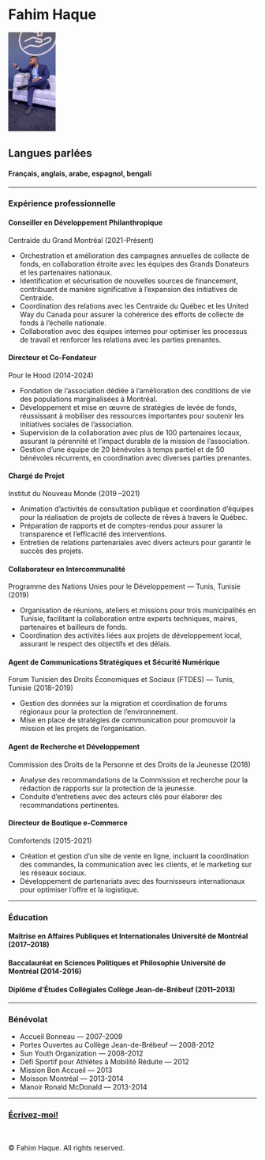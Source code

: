 
<!DOCTYPE html>
<html lang="en">
<head>
    <meta charset="UTF-8">
    <meta name="viewport" content="width=device-width, initial-scale=1.0">
    
</head> <h1>Fahim Haque </h1>
<img src="./OYW-Fahim.jpg" height="200" alt="FahimOYW"/>
<h2>Langues parlées</h2>
<h4>Français, anglais, arabe, espagnol, bengali </h3>
<hr />

<body>
<h3>Expérience professionnelle</h3>

<h4>Conseiller en Développement Philanthropique</h4>
<p>Centraide du Grand Montréal (2021-Présent)</p>

<ul>
    <li>Orchestration et amélioration des campagnes annuelles de collecte de fonds, en
collaboration étroite avec les équipes des Grands Donateurs et les partenaires nationaux.</li>
    <li>Identification et sécurisation de nouvelles sources de financement, contribuant de manière
significative à l’expansion des initiatives de Centraide.</li>
    <li>Coordination des relations avec les Centraide du Québec et les United Way du Canada pour
assurer la cohérence des efforts de collecte de fonds à l’échelle nationale.</li>
    <li>Collaboration avec des équipes internes pour optimiser les processus de travail et renforcer
les relations avec les parties prenantes.</li>

</ul>

 
<h4>Directeur et Co-Fondateur</h4>
<p>Pour le Hood (2014-2024)</p>

<ul>
    <li>Fondation de l’association dédiée à l’amélioration des conditions de vie des populations
marginalisées à Montréal.</li>
    <li>Développement et mise en œuvre de stratégies de levée de fonds, réussissant à mobiliser
des ressources importantes pour soutenir les initiatives sociales de l’association.</li>
    <li>Supervision de la collaboration avec plus de 100 partenaires locaux, assurant la pérennité et
l’impact durable de la mission de l’association.</li>
    <li>Gestion d’une équipe de 20 bénévoles à temps partiel et de 50 bénévoles récurrents, en
coordination avec diverses parties prenantes.</li>
</ul>
 

<h4>Chargé de Projet</h4>
<p>Institut du Nouveau Monde (2019
–2021)</p>

<ul>
    <li>Animation d’activités de consultation publique et coordination d’équipes pour la réalisation de
projets de collecte de rêves à travers le Québec.</li>
    <li>Préparation de rapports et de comptes-rendus pour assurer la transparence et l’efficacité des
interventions.</li>    
    <li>Entretien de relations partenariales avec divers acteurs pour garantir le succès des projets.</li>
</ul>

<h4>Collaborateur en Intercommunalité</h4>
<p>Programme des Nations Unies pour le Développement — Tunis, Tunisie
(2019)</p>
<ul>
    <li>Organisation de réunions, ateliers et missions pour trois municipalités en Tunisie, facilitant la
collaboration entre experts techniques, maires, partenaires et bailleurs de fonds.</li>
    <li>Coordination des activités liées aux projets de développement local, assurant le respect des
objectifs et des délais.</li>
</ul>


<h4>Agent de Communications Stratégiques et Sécurité Numérique</h4>
<p>Forum Tunisien des Droits Économiques et Sociaux (FTDES) — Tunis, Tunisie
(2018–2019)</p>
<ul>
    <li>Gestion des données sur la migration et coordination de forums régionaux pour la protection
de l’environnement.</li>
    <li>Mise en place de stratégies de communication pour promouvoir la mission et les projets de
l’organisation.</li>
</ul>


<h4>Agent de Recherche et Développement</h4>
<p>Commission des Droits de la Personne et des Droits de la Jeunesse (2018)</p>
<ul>
    <li>Analyse des recommandations de la Commission et recherche pour la rédaction de rapports
sur la protection de la jeunesse.</li>
    <li>Conduite d’entretiens avec des acteurs clés pour élaborer des recommandations pertinentes.
</li>
</ul>


<h4>Directeur de Boutique e-Commerce</h4>
<p>Comfortends (2015-2021)</p>
<ul>
    <li>Création et gestion d’un site de vente en ligne, incluant la coordination des commandes, la
communication avec les clients, et le marketing sur les réseaux sociaux.</li>
    <li>Développement de partenariats avec des fournisseurs internationaux pour optimiser l’offre et
la logistique.</li>
</ul>



<hr />




<h3>Éducation</h3>

<h4>Maîtrise en Affaires Publiques et Internationales Université de Montréal (2017–2018)</h4>
<h4>Baccalauréat en Sciences Politiques et Philosophie Université de Montréal
(2014-2016)</h4>
<h4>Diplôme d’Études Collégiales Collège Jean-de-Brébeuf (2011–2013)</h4>

<hr />
<h3>Bénévolat</h3>
<ul>
    <li>Accueil Bonneau — 2007-2009</li>
    <li>Portes Ouvertes au Collège Jean-de-Brébeuf — 2008-2012</li>
    <li>Sun Youth Organization — 2008-2012</li>
    <li>Défi Sportif pour Athlètes à Mobilité Réduite — 2012</li>
    <li>Mission Bon Accueil — 2013</li>
    <li>Moisson Montréal — 2013-2014</li>
    <li>Manoir Ronald McDonald — 2013-2014</li>
</ul>
<hr />

<h3><a href="./contact.html">Écrivez-moi!</a></h3>

<br />
    <footer>
    <p>© Fahim Haque. All rights reserved.</p>
    </footer>
</body>
</html>

